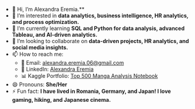 - 👋 Hi, I’m Alexandra Eremia.** 
- 👀 I’m interested in **data analytics, business intelligence, HR analytics, and process optimization.**  
- 🌱 I’m currently learning **SQL and Python for data analysis, advanced Tableau, and AI-driven analytics.**  
- 💞️ I’m looking to collaborate on **data-driven projects, HR analytics, and social media insights.**  
- 📫 How to reach me:  
  - 📩 Email: alexandra.eremia.06@gmail.com  
  - 🔗 LinkedIn: [Alexandra Eremia](https://www.linkedin.com/in/alexandra-eremia-53882953/)
  - 📊 Kaggle Portfolio: [Top 500 Manga Analysis Notebook](https://www.kaggle.com/code/alexandraeremia06/top-500-manga-analysis)
- 😄 Pronouns: **She/Her**  
- ⚡ Fun fact: **I have lived in Romania, Germany, and Japan! I love gaming, hiking, and Japanese cinema.**  

<!---
alexandraeremia06/alexandraeremia06 is a ✨ special ✨ repository because its `README.md` (this file) appears on your GitHub profile.
You can click the Preview link to take a look at your changes.
--->
